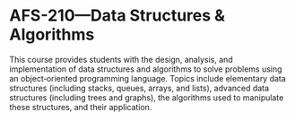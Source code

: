 # AFS-210—Data Structures & Algorithms
This course provides students with the design, analysis, and implementation of data structures and algorithms to solve problems using an object‐oriented programming language. Topics include elementary data structures (including stacks, queues, arrays, and lists), advanced data structures (including trees and graphs), the algorithms used to manipulate these structures, and their application.
